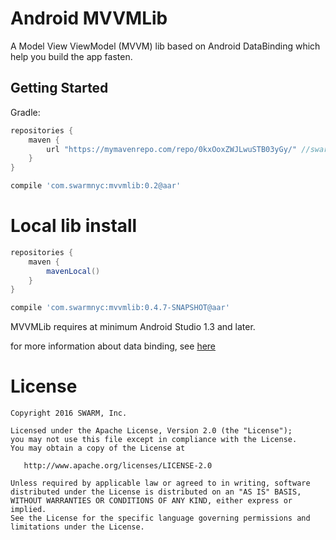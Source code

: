 Android MVVMLib
========

A Model View ViewModel (MVVM) lib based on Android DataBinding which help you build the app fasten.


Getting Started
--------

Gradle:
```groovy
repositories {
    maven {
        url "https://mymavenrepo.com/repo/0kxOoxZWJLwuSTB03yGy/" //swarm repo
    }
}

compile 'com.swarmnyc:mvvmlib:0.2@aar'
```

# Local lib install

```groovy
repositories {
    maven {
        mavenLocal()
    }
}

compile 'com.swarmnyc:mvvmlib:0.4.7-SNAPSHOT@aar'
```

MVVMLib requires at minimum Android Studio 1.3 and later.

for more information about data binding, see [here](https://developer.android.com/topic/libraries/data-binding/index.html)


License
=======

    Copyright 2016 SWARM, Inc.

    Licensed under the Apache License, Version 2.0 (the "License");
    you may not use this file except in compliance with the License.
    You may obtain a copy of the License at

       http://www.apache.org/licenses/LICENSE-2.0

    Unless required by applicable law or agreed to in writing, software
    distributed under the License is distributed on an "AS IS" BASIS,
    WITHOUT WARRANTIES OR CONDITIONS OF ANY KIND, either express or implied.
    See the License for the specific language governing permissions and
    limitations under the License.